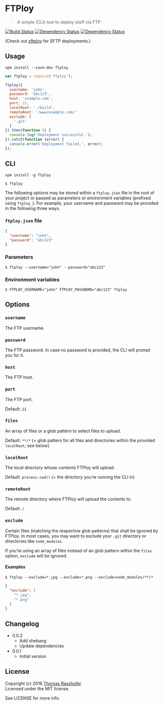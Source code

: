 # FTPloy

> A simple (CLI) tool to deploy stuff via FTP

[![Build Status](https://travis-ci.org/rasshofer/ftploy.svg)](https://travis-ci.org/rasshofer/ftploy)
[![Dependency Status](https://david-dm.org/rasshofer/ftploy/status.svg)](https://david-dm.org/rasshofer/ftploy)
[![Dependency Status](https://david-dm.org/rasshofer/ftploy/dev-status.svg)](https://david-dm.org/rasshofer/ftploy)

(Check out [sftploy](https://www.npmjs.com/package/sftploy) for SFTP deployments.)

## Usage

```shell
npm install --save-dev ftploy
```

```js
var ftploy = require('ftploy');

ftploy({
  username: 'john',
  password: 'abc123',
  host: 'example.com',
  port: 21,
  localRoot: './build',
  remoteRoot: '/www/example.com/'
  exclude: [
    '.git'
  ]
}).then(function () {
  console.log('Deployment successful.');
}).catch(function (error) {
  console.error('Deployment failed.', error);
});
```

## CLI

```shell
npm install -g ftploy
```

```shell
$ ftploy
```

The following options may be stored within a `ftploy.json` file in the root of your project or passed as parameters or environment variables (prefixed using `ftploy_`). For example, your username and password may be provided in the following three ways.

### `ftploy.json` file

```json
{
  "username": "john",
  "password": "abc123"
}
```

### Parameters

```shell
$ ftploy --username="john" --password="abc123"
```

### Environment variables

```shell
$ FTPLOY_USERNAME="john" FTPLOY_PASSWORD="abc123" ftploy
```

## Options

### `username`

The FTP username.

### `password`

The FTP password. In case no password is provided, the CLI will prompt you for it.

### `host`

The FTP host.

### `port`

The FTP port.

Default: `21`

### `files`

An array of files or a glob pattern to select files to upload.

Default: `**/*` (= glob pattern for all files and directories within the provided `localRoot`; see below)

### `localRoot`

The local directory whose contents FTPloy will upload.

Default: `process.cwd()` (= the directory you’re running the CLI in)

### `remoteRoot`

The remote directory where FTPloy will upload the contents to.

Default: `/`

### `exclude`

Certain files (matching the respective glob patterns) that shall be ignored by FTPloy. In most cases, you may want to exclude your `.git` directory or directories like `node_modules`.

If you’re using an array of files instead of an glob pattern within the `files` option, `exclude` will be ignored.

#### Examples

```shell
$ ftploy --exclude=*.jpg --exclude=*.png --exclude=node_modules/**/*
```

```json
{
  "exclude": [
    "*.jpg",
    "*.png"
  ]
}
```

## Changelog

* 0.0.2
  * Add shebang
  * Update dependencies
* 0.0.1
  * Initial version

## License

Copyright (c) 2016 [Thomas Rasshofer](http://thomasrasshofer.com/)  
Licensed under the MIT license.

See LICENSE for more info.
